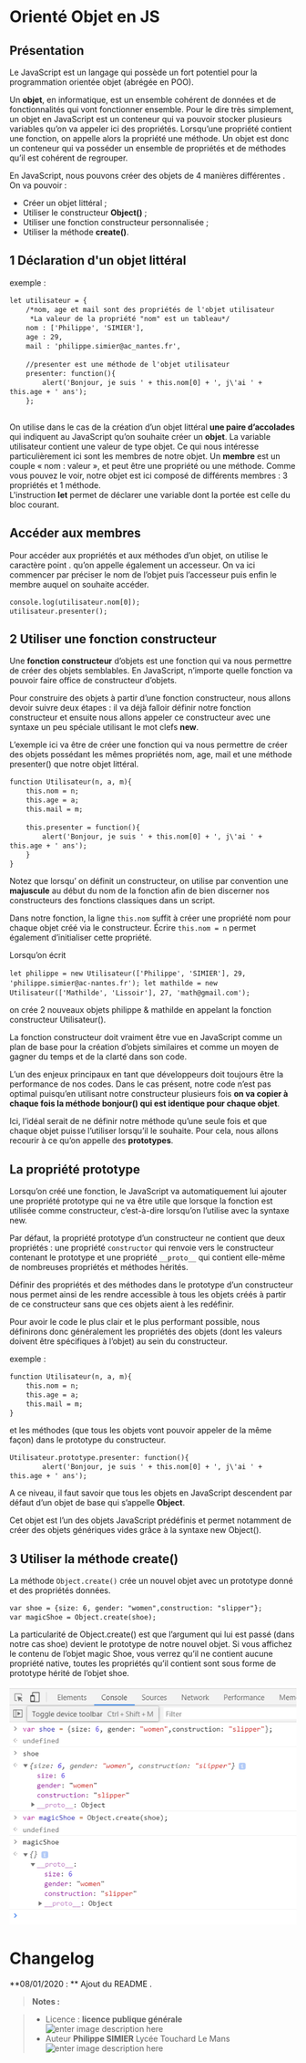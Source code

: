 ﻿# Orienté Objet en JS

## Présentation
Le JavaScript est un langage qui possède un fort potentiel pour la programmation orientée objet (abrégée en POO).

Un **objet**, en informatique, est un ensemble cohérent de données et de fonctionnalités qui vont fonctionner ensemble. Pour le dire très simplement, un objet en JavaScript est un conteneur qui va pouvoir stocker plusieurs variables qu’on va appeler ici des propriétés. Lorsqu’une propriété contient une fonction, on appelle alors la propriété une méthode. Un objet est donc un conteneur qui va posséder un ensemble de propriétés et de méthodes qu’il est cohérent de regrouper.

En JavaScript, nous pouvons créer des objets de 4 manières différentes . On va pouvoir :

 - Créer un objet littéral ;
 - Utiliser le constructeur **Object()** ;
 - Utiliser une fonction constructeur personnalisée ;
 - Utiliser la méthode **create()**.

 
## 1 Déclaration d'un objet littéral

exemple :
```
let utilisateur = {
    /*nom, age et mail sont des propriétés de l'objet utilisateur
     *La valeur de la propriété "nom" est un tableau*/
    nom : ['Philippe', 'SIMIER'],
    age : 29,
    mail : 'philippe.simier@ac_nantes.fr',
    
    //presenter est une méthode de l'objet utilisateur
    presenter: function(){
        alert('Bonjour, je suis ' + this.nom[0] + ', j\'ai ' + this.age + ' ans');
    };
    
```
On utilise dans le cas de la création d’un objet littéral **une paire d’accolades** qui indiquent au JavaScript qu’on souhaite créer un **objet**. La variable utilisateur contient une valeur de type objet.
Ce qui nous intéresse particulièrement ici sont les membres de notre objet. Un **membre**  est un couple « nom : valeur », et peut être une propriété ou une méthode. Comme vous pouvez le voir, notre objet est ici composé de différents membres : 3 propriétés et 1 méthode.   
L'instruction **let** permet de déclarer une variable dont la portée est celle du bloc courant.
## Accéder aux membres

Pour accéder aux propriétés et aux méthodes d’un objet, on utilise le caractère point . qu’on appelle également un accesseur. On va ici commencer par préciser le nom de l’objet puis l’accesseur puis enfin le membre auquel on souhaite accéder.
```
console.log(utilisateur.nom[0]);
utilisateur.presenter();
```

## 2 Utiliser une fonction constructeur

Une **fonction constructeur** d’objets est une fonction qui va nous permettre de créer des objets semblables. En JavaScript, n’importe quelle fonction va pouvoir faire office de constructeur d’objets.

Pour construire des objets à partir d’une fonction constructeur, nous allons devoir suivre deux étapes : il va déjà falloir définir notre fonction constructeur et ensuite nous allons appeler ce constructeur avec une syntaxe un peu spéciale utilisant le mot clefs **new**.

L’exemple ici va être de créer une fonction qui va nous permettre de créer des objets possédant les mêmes propriétés nom, age, mail et une méthode presenter() que notre objet littéral.
```
function Utilisateur(n, a, m){
    this.nom = n;
    this.age = a;
    this.mail = m;
    
    this.presenter = function(){
        alert('Bonjour, je suis ' + this.nom[0] + ', j\'ai ' + this.age + ' ans');
    }
}
```
Notez que lorsqu’ on définit un constructeur, on utilise par convention une **majuscule** au début du nom de la fonction afin de bien discerner nos constructeurs des fonctions classiques dans un script.

Dans notre fonction, la ligne `this.nom` suffit à créer une propriété nom pour chaque objet créé via le constructeur. Écrire `this.nom = n` permet également d’initialiser cette propriété.

Lorsqu’on écrit

 `let philippe = new Utilisateur(['Philippe', 'SIMIER'], 29, 'philippe.simier@ac-nantes.fr');
 let mathilde = new Utilisateur(['Mathilde', 'Lissoir'], 27, 'math@gmail.com');`
 
 on crée 2 nouveaux objets philippe & mathilde en appelant la fonction constructeur Utilisateur().

La fonction constructeur doit vraiment être vue en JavaScript comme un plan de base pour la création d’objets similaires et comme un moyen de gagner du temps et de la clarté dans son code. 

L’un des enjeux principaux en tant que développeurs doit toujours être la performance de nos codes. Dans le cas présent, notre code n’est pas optimal puisqu’en utilisant notre constructeur plusieurs fois **on va copier à chaque fois la méthode bonjour() qui est identique pour chaque objet**.

Ici, l’idéal serait de ne définir notre méthode qu’une seule fois et que chaque objet puisse l’utiliser lorsqu’il le souhaite. Pour cela, nous allons recourir à ce qu’on appelle des **prototypes**.

## La propriété prototype

Lorsqu’on créé une fonction, le JavaScript va automatiquement lui ajouter une propriété prototype qui ne va être utile que lorsque la fonction est utilisée comme constructeur, c’est-à-dire lorsqu’on l’utilise avec la syntaxe new.

Par défaut, la propriété prototype d’un constructeur ne contient que deux propriétés : une propriété `constructor` qui renvoie vers le constructeur contenant le prototype et une propriété `__proto__` qui contient elle-même de nombreuses propriétés et méthodes hérités.

Définir des propriétés et des méthodes dans le prototype d’un constructeur nous permet ainsi de les rendre accessible à tous les objets créés à partir de ce constructeur sans que ces objets aient à les redéfinir.

Pour avoir le code le plus clair et le plus performant possible, nous définirons donc généralement les propriétés des objets (dont les valeurs doivent être spécifiques à l’objet) au sein du constructeur.

exemple :
```
function Utilisateur(n, a, m){
    this.nom = n;
    this.age = a;
    this.mail = m;
}
```
et les méthodes (que tous les objets vont pouvoir appeler de la même façon) dans le prototype du constructeur.

```
Utilisateur.prototype.presenter: function(){
        alert('Bonjour, je suis ' + this.nom[0] + ', j\'ai ' + this.age + ' ans');
```
A ce niveau, il faut savoir que tous les objets en JavaScript descendent par défaut d’un objet de base qui s’appelle **Object**.

Cet objet est l’un des objets JavaScript prédéfinis et permet notamment de créer des objets génériques vides grâce à la syntaxe new Object().

## 3 Utiliser la méthode **create()**

La méthode `Object.create()` crée un nouvel objet avec un prototype donné et des propriétés données.
```
var shoe = {size: 6, gender: "women",construction: "slipper"};
var magicShoe = Object.create(shoe);
```
La particularité de Object.create() est que l’argument qui lui est passé (dans notre cas shoe) devient le prototype de notre nouvel objet.
Si vous affichez le contenu de l’objet magic Shoe, vous verrez qu’il ne contient aucune propriété native, toutes les propriétés qu’il contient sont sous forme de prototype hérité de l’objet shoe.

![console](/01_Objet/console_objet.PNG) 

# Changelog

**08/01/2020 : ** Ajout du README . 

> **Notes :**


> - Licence : **licence publique générale** ![enter image description here](https://img.shields.io/badge/licence-GPL-green.svg)
> - Auteur **Philippe SIMIER** Lycée Touchard Le Mans
>  ![enter image description here](https://img.shields.io/badge/built-passing-green.svg)
<!-- TOOLBOX 

Génération des badges : https://shields.io/
Génération de ce fichier : https://stackedit.io/editor#


